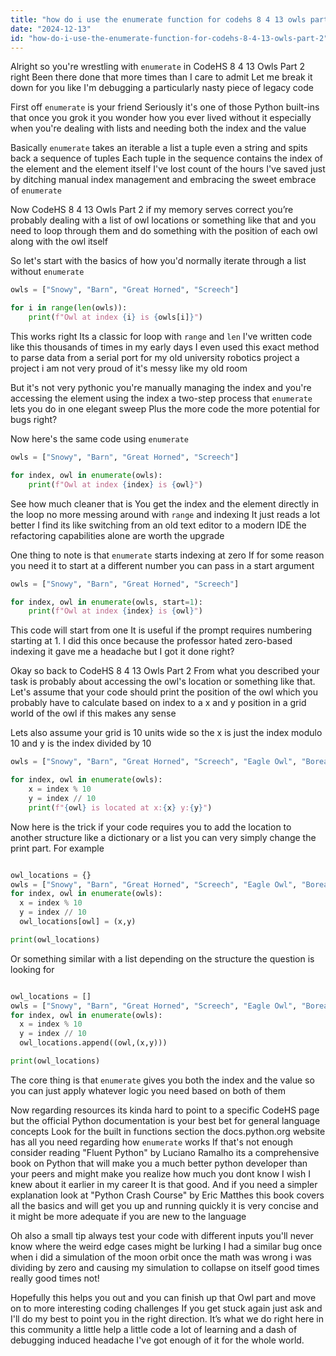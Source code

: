 ```yaml
---
title: "how do i use the enumerate function for codehs 8 4 13 owls part 2?"
date: "2024-12-13"
id: "how-do-i-use-the-enumerate-function-for-codehs-8-4-13-owls-part-2"
---
```


Alright so you're wrestling with `enumerate` in CodeHS 8 4 13 Owls Part 2 right Been there done that more times than I care to admit Let me break it down for you like I'm debugging a particularly nasty piece of legacy code

First off `enumerate` is your friend Seriously it's one of those Python built-ins that once you grok it you wonder how you ever lived without it especially when you're dealing with lists and needing both the index and the value

Basically `enumerate` takes an iterable a list a tuple even a string and spits back a sequence of tuples Each tuple in the sequence contains the index of the element and the element itself I've lost count of the hours I've saved just by ditching manual index management and embracing the sweet embrace of `enumerate`

Now CodeHS 8 4 13 Owls Part 2 if my memory serves correct you’re probably dealing with a list of owl locations or something like that and you need to loop through them and do something with the position of each owl along with the owl itself

So let's start with the basics of how you'd normally iterate through a list without `enumerate`

```python
owls = ["Snowy", "Barn", "Great Horned", "Screech"]

for i in range(len(owls)):
    print(f"Owl at index {i} is {owls[i]}")
```

This works right Its a classic for loop with `range` and `len` I've written code like this thousands of times in my early days I even used this exact method to parse data from a serial port for my old university robotics project a project i am not very proud of it's messy like my old room

But it's not very pythonic you're manually managing the index and you're accessing the element using the index a two-step process that `enumerate` lets you do in one elegant sweep Plus the more code the more potential for bugs right?

Now here's the same code using `enumerate`

```python
owls = ["Snowy", "Barn", "Great Horned", "Screech"]

for index, owl in enumerate(owls):
    print(f"Owl at index {index} is {owl}")
```

See how much cleaner that is You get the index and the element directly in the loop no more messing around with `range` and indexing It just reads a lot better I find its like switching from an old text editor to a modern IDE the refactoring capabilities alone are worth the upgrade

One thing to note is that `enumerate` starts indexing at zero If for some reason you need it to start at a different number you can pass in a start argument

```python
owls = ["Snowy", "Barn", "Great Horned", "Screech"]

for index, owl in enumerate(owls, start=1):
    print(f"Owl at index {index} is {owl}")
```
This code will start from one It is useful if the prompt requires numbering starting at 1. I did this once because the professor hated zero-based indexing it gave me a headache but I got it done right?

Okay so back to CodeHS 8 4 13 Owls Part 2 From what you described your task is probably about accessing the owl's location or something like that. Let's assume that your code should print the position of the owl which you probably have to calculate based on index to a x and y position in a grid world of the owl if this makes any sense

Lets also assume your grid is 10 units wide so the x is just the index modulo 10 and y is the index divided by 10

```python
owls = ["Snowy", "Barn", "Great Horned", "Screech", "Eagle Owl", "Boreal Owl", "Pygmy Owl", "Elf Owl"]

for index, owl in enumerate(owls):
    x = index % 10
    y = index // 10
    print(f"{owl} is located at x:{x} y:{y}")

```

Now here is the trick if your code requires you to add the location to another structure like a dictionary or a list you can very simply change the print part. For example

```python

owl_locations = {}
owls = ["Snowy", "Barn", "Great Horned", "Screech", "Eagle Owl", "Boreal Owl", "Pygmy Owl", "Elf Owl"]
for index, owl in enumerate(owls):
  x = index % 10
  y = index // 10
  owl_locations[owl] = (x,y)

print(owl_locations)
```

Or something similar with a list depending on the structure the question is looking for

```python

owl_locations = []
owls = ["Snowy", "Barn", "Great Horned", "Screech", "Eagle Owl", "Boreal Owl", "Pygmy Owl", "Elf Owl"]
for index, owl in enumerate(owls):
  x = index % 10
  y = index // 10
  owl_locations.append((owl,(x,y)))

print(owl_locations)
```

The core thing is that `enumerate` gives you both the index and the value so you can just apply whatever logic you need based on both of them

Now regarding resources its kinda hard to point to a specific CodeHS page but the official Python documentation is your best bet for general language concepts Look for the built in functions section the docs.python.org website has all you need regarding how `enumerate` works If that's not enough consider reading "Fluent Python" by Luciano Ramalho its a comprehensive book on Python that will make you a much better python developer than your peers and might make you realize how much you dont know I wish I knew about it earlier in my career It is that good. And if you need a simpler explanation look at "Python Crash Course" by Eric Matthes this book covers all the basics and will get you up and running quickly it is very concise and it might be more adequate if you are new to the language

Oh also a small tip always test your code with different inputs you'll never know where the weird edge cases might be lurking I had a similar bug once when i did a simulation of the moon orbit once the math was wrong i was dividing by zero and causing my simulation to collapse on itself good times really good times not!

Hopefully this helps you out and you can finish up that Owl part and move on to more interesting coding challenges If you get stuck again just ask and I'll do my best to point you in the right direction. It’s what we do right here in this community a little help a little code a lot of learning and a dash of debugging induced headache I've got enough of it for the whole world.
